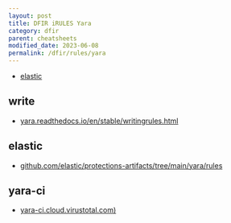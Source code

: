 ```yaml
---
layout: post
title: DFIR iRULES Yara
category: dfir
parent: cheatsheets
modified_date: 2023-06-08
permalink: /dfir/rules/yara
---
```



<!-- vscode-markdown-toc -->
* [elastic](#elastic)

<!-- vscode-markdown-toc-config
	numbering=false
	autoSave=true
	/vscode-markdown-toc-config -->
<!-- /vscode-markdown-toc -->

## write

* [yara.readthedocs.io/en/stable/writingrules.html](https://yara.readthedocs.io/en/stable/writingrules.html)

## <a name='elastic'></a>elastic

* [github.com/elastic/protections-artifacts/tree/main/yara/rules](https://github.com/elastic/protections-artifacts/tree/main/yara/rules)

## yara-ci

* [yara-ci.cloud.virustotal.com)](https://yara-ci.cloud.virustotal.com/)